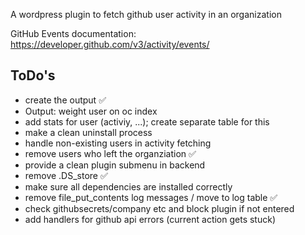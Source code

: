 A wordpress plugin to fetch github user activity in an organization

GitHub Events documentation: https://developer.github.com/v3/activity/events/

## ToDo's
- create the output :white_check_mark:
- Output: weight user on oc index
- add stats for user (activiy, ...); create separate table for this
- make a clean uninstall process
- handle non-existing users in activity fetching 
- remove users who left the organziation :white_check_mark:
- provide a clean plugin submenu in backend
- remove .DS_store :white_check_mark:
- make sure all dependencies are installed correctly
- remove file_put_contents log messages / move to log table :white_check_mark:
- check githubsecrets/company etc and block plugin if not entered
- add handlers for github api errors (current action gets stuck)
